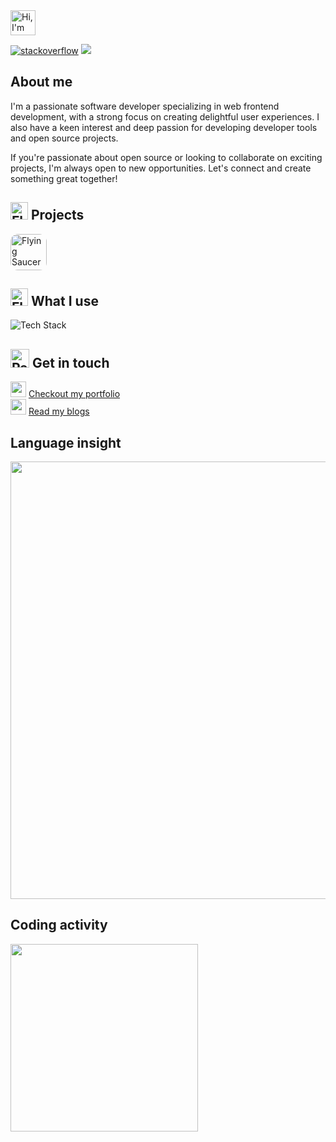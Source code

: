 <img src="https://raw.githubusercontent.com/Tarikul-Islam-Anik/Animated-Fluent-Emojis/master/Emojis/Activities/Jack-O-Lantern.png" alt="Hi, I'm Zeyar Paing" width="40" height="40" />

[<img src="https://img.shields.io/stackexchange/stackoverflow/r/12284746?color=orange&label=reputation&logo=stackoverflow&style=for-the-badge" alt="stackoverflow" />](https://stackoverflow.com/users/12284746/zeyar-paing)
![](https://komarev.com/ghpvc/?username=ZeyarPaing&style=for-the-badge)

## About me

I'm a passionate software developer specializing in web frontend development, with a strong focus on creating delightful user experiences. I also have a keen interest and deep passion for developing developer tools and open source projects.

If you're passionate about open source or looking to collaborate on exciting projects, I'm always open to new opportunities. Let's connect and create something great together!



## <img src="https://raw.githubusercontent.com/Tarikul-Islam-Anik/Animated-Fluent-Emojis/master/Emojis/Travel%20and%20places/Rocket.png" alt="Flying Saucer" width="28" height="28" /> Projects

[<img src="https://rezeve.zendesk.com/embeddable/avatars/17312822610713" alt="Flying Saucer" width="58" height="58" style="border-radius: 12px" />](https://rezeve.com/)

## <img src="https://raw.githubusercontent.com/Tarikul-Islam-Anik/Animated-Fluent-Emojis/master/Emojis/Travel%20and%20places/Flying%20Saucer.png" alt="Flying Saucer" width="28" height="28" /> What I use

![Tech Stack](https://skillicons.dev/icons?i=ts,js,react,vuejs,flutter,nextjs,redux,tailwind,prisma,nodejs,go,neovim&perline=6)
<!-- 
## <img src="https://raw.githubusercontent.com/Tarikul-Islam-Anik/Animated-Fluent-Emojis/master/Emojis/Objects/Bar%20Chart.png" alt="Bar chart" width="28" height="28" /> GitHub stats

![](https://github-readme-stats.vercel.app/api?username=ZeyarPaing&theme=dark&hide_border=false&include_all_commits=true&count_private=true)<br/>

![](https://github-readme-stats.vercel.app/api/top-langs/?username=ZeyarPaing&theme=dark&hide_border=false&include_all_commits=true&count_private=true&layout=compact&exclude_repo=react-tailwind-boilar)
 -->
## <img src="https://raw.githubusercontent.com/Tarikul-Islam-Anik/Animated-Fluent-Emojis/master/Emojis/Travel%20and%20places/Parachute.png" alt="Party Popper" width="30" height="30" /> Get in touch

<img src="https://raw.githubusercontent.com/Tarikul-Islam-Anik/Animated-Fluent-Emojis/master/Emojis/Travel%20and%20places/Globe%20Showing%20Asia-Australia.png" width="25"/>&nbsp;[Checkout my portfolio](https://zeyar.dev/)<br/>
<img src="https://raw.githubusercontent.com/Tarikul-Islam-Anik/Animated-Fluent-Emojis/master/Emojis/Objects/Bookmark%20Tabs.png" width="25"/>&nbsp;[Read my blogs](https://zeyar.dev/blogs)<br/>

## Language insight
<img src="https://wakatime.com/share/@zeyarpaing/b697d3a0-175a-475b-b2c9-db6d1b0293ab.svg" width="700" />

## Coding activity
<img src="https://wakatime.com/share/@zeyarpaing/72ef3764-af2d-476f-ac13-3ddab5ae18a4.svg" width="300" />
